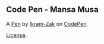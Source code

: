 Code Pen - Mansa Musa
---------------------


A [Pen](https://codepen.io/ikram-zak/pen/gOzbWbV) by [Ikram-Zak](https://codepen.io/ikram-zak) on [CodePen](https://codepen.io).

[License](https://codepen.io/license/pen/gOzbWbV).